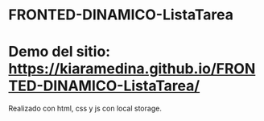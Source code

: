 # FRONTED-DINAMICO-ListaTarea
# Demo del sitio: https://kiaramedina.github.io/FRONTED-DINAMICO-ListaTarea/
Realizado con html, css y js con local storage.

